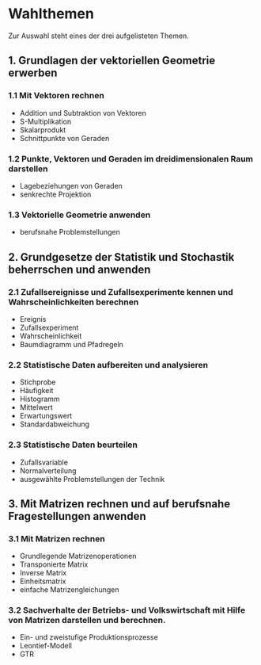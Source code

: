 # Wahlthemen

Zur Auswahl steht eines der drei aufgelisteten Themen.

## 1. Grundlagen der vektoriellen Geometrie erwerben

### 1.1 Mit Vektoren rechnen
+ Addition und Subtraktion von Vektoren
+ S-Multiplikation
+ Skalarprodukt
+ Schnittpunkte von Geraden

### 1.2 Punkte, Vektoren und Geraden im dreidimensionalen Raum darstellen
+ Lagebeziehungen von Geraden
+ senkrechte Projektion

### 1.3 Vektorielle Geometrie anwenden
+ berufsnahe Problemstellungen


## 2. Grundgesetze der Statistik und Stochastik beherrschen und anwenden

### 2.1 Zufallsereignisse und Zufallsexperimente kennen und Wahrscheinlichkeiten berechnen
+ Ereignis
+ Zufallsexperiment
+ Wahrscheinlichkeit
+ Baumdiagramm und Pfadregeln

### 2.2 Statistische Daten aufbereiten und analysieren
+ Stichprobe
+ Häufigkeit
+ Histogramm
+ Mittelwert
+ Erwartungswert
+ Standardabweichung

### 2.3 Statistische Daten beurteilen
+ Zufallsvariable
+ Normalverteilung
+ ausgewählte Problemstellungen der Technik

## 3. Mit Matrizen rechnen und auf berufsnahe Fragestellungen anwenden

### 3.1 Mit Matrizen rechnen
+ Grundlegende Matrizenoperationen
+ Transponierte Matrix
+ Inverse Matrix
+ Einheitsmatrix
+ einfache Matrizengleichungen

### 3.2 Sachverhalte der Betriebs- und Volkswirtschaft mit Hilfe von Matrizen darstellen und berechnen.
+ Ein- und zweistufige Produktionsprozesse
+ Leontief-Modell
+ GTR